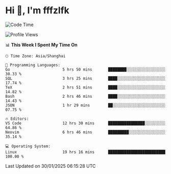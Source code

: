 # Hi 👋, I'm fffzlfk

<!--START_SECTION:waka-->
![Code Time](http://img.shields.io/badge/Code%20Time-1%2C207%20hrs%2043%20mins-blue)

![Profile Views](http://img.shields.io/badge/Profile%20Views-0-blue)

📊 **This Week I Spent My Time On** 

```text
🕑︎ Time Zone: Asia/Shanghai

💬 Programming Languages: 
Go                       5 hrs 50 mins       ████████░░░░░░░░░░░░░░░░░   30.33 % 
SQL                      3 hrs 25 mins       ████░░░░░░░░░░░░░░░░░░░░░   17.74 % 
TeX                      2 hrs 51 mins       ████░░░░░░░░░░░░░░░░░░░░░   14.82 % 
Bash                     2 hrs 46 mins       ████░░░░░░░░░░░░░░░░░░░░░   14.43 % 
JSON                     1 hr 29 mins        ██░░░░░░░░░░░░░░░░░░░░░░░   07.75 % 

🔥 Editors: 
VS Code                  12 hrs 30 mins      ████████████████░░░░░░░░░   64.86 % 
Neovim                   6 hrs 46 mins       █████████░░░░░░░░░░░░░░░░   35.14 % 

💻 Operating System: 
Linux                    19 hrs 16 mins      █████████████████████████   100.00 % 
```


 Last Updated on 30/01/2025 06:15:28 UTC
<!--END_SECTION:waka-->
